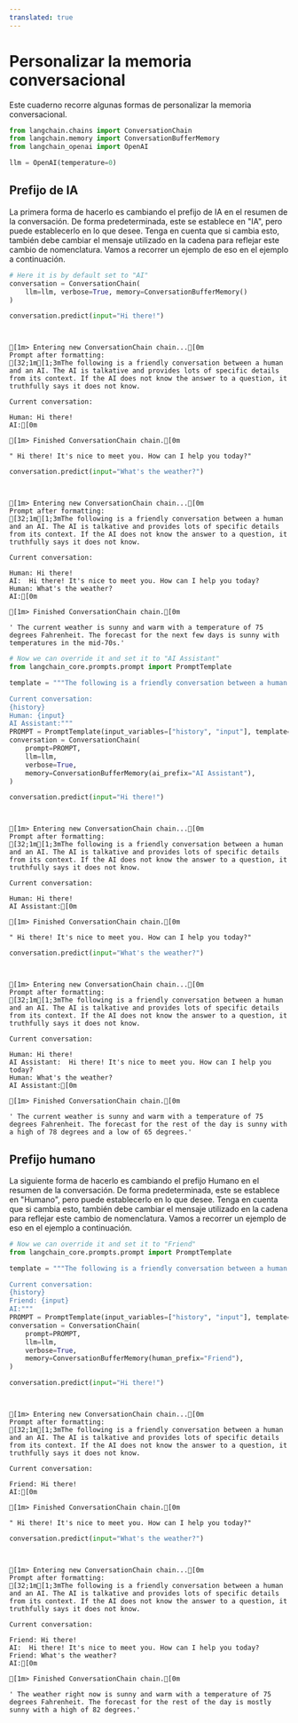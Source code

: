 ```yaml
---
translated: true
---
```


# Personalizar la memoria conversacional

Este cuaderno recorre algunas formas de personalizar la memoria conversacional.

```python
from langchain.chains import ConversationChain
from langchain.memory import ConversationBufferMemory
from langchain_openai import OpenAI

llm = OpenAI(temperature=0)
```

## Prefijo de IA

La primera forma de hacerlo es cambiando el prefijo de IA en el resumen de la conversación. De forma predeterminada, este se establece en "IA", pero puede establecerlo en lo que desee. Tenga en cuenta que si cambia esto, también debe cambiar el mensaje utilizado en la cadena para reflejar este cambio de nomenclatura. Vamos a recorrer un ejemplo de eso en el ejemplo a continuación.

```python
# Here it is by default set to "AI"
conversation = ConversationChain(
    llm=llm, verbose=True, memory=ConversationBufferMemory()
)
```

```python
conversation.predict(input="Hi there!")
```

```output


[1m> Entering new ConversationChain chain...[0m
Prompt after formatting:
[32;1m[1;3mThe following is a friendly conversation between a human and an AI. The AI is talkative and provides lots of specific details from its context. If the AI does not know the answer to a question, it truthfully says it does not know.

Current conversation:

Human: Hi there!
AI:[0m

[1m> Finished ConversationChain chain.[0m
```

```output
" Hi there! It's nice to meet you. How can I help you today?"
```

```python
conversation.predict(input="What's the weather?")
```

```output


[1m> Entering new ConversationChain chain...[0m
Prompt after formatting:
[32;1m[1;3mThe following is a friendly conversation between a human and an AI. The AI is talkative and provides lots of specific details from its context. If the AI does not know the answer to a question, it truthfully says it does not know.

Current conversation:

Human: Hi there!
AI:  Hi there! It's nice to meet you. How can I help you today?
Human: What's the weather?
AI:[0m

[1m> Finished ConversationChain chain.[0m
```

```output
' The current weather is sunny and warm with a temperature of 75 degrees Fahrenheit. The forecast for the next few days is sunny with temperatures in the mid-70s.'
```

```python
# Now we can override it and set it to "AI Assistant"
from langchain_core.prompts.prompt import PromptTemplate

template = """The following is a friendly conversation between a human and an AI. The AI is talkative and provides lots of specific details from its context. If the AI does not know the answer to a question, it truthfully says it does not know.

Current conversation:
{history}
Human: {input}
AI Assistant:"""
PROMPT = PromptTemplate(input_variables=["history", "input"], template=template)
conversation = ConversationChain(
    prompt=PROMPT,
    llm=llm,
    verbose=True,
    memory=ConversationBufferMemory(ai_prefix="AI Assistant"),
)
```

```python
conversation.predict(input="Hi there!")
```

```output


[1m> Entering new ConversationChain chain...[0m
Prompt after formatting:
[32;1m[1;3mThe following is a friendly conversation between a human and an AI. The AI is talkative and provides lots of specific details from its context. If the AI does not know the answer to a question, it truthfully says it does not know.

Current conversation:

Human: Hi there!
AI Assistant:[0m

[1m> Finished ConversationChain chain.[0m
```

```output
" Hi there! It's nice to meet you. How can I help you today?"
```

```python
conversation.predict(input="What's the weather?")
```

```output


[1m> Entering new ConversationChain chain...[0m
Prompt after formatting:
[32;1m[1;3mThe following is a friendly conversation between a human and an AI. The AI is talkative and provides lots of specific details from its context. If the AI does not know the answer to a question, it truthfully says it does not know.

Current conversation:

Human: Hi there!
AI Assistant:  Hi there! It's nice to meet you. How can I help you today?
Human: What's the weather?
AI Assistant:[0m

[1m> Finished ConversationChain chain.[0m
```

```output
' The current weather is sunny and warm with a temperature of 75 degrees Fahrenheit. The forecast for the rest of the day is sunny with a high of 78 degrees and a low of 65 degrees.'
```

## Prefijo humano

La siguiente forma de hacerlo es cambiando el prefijo Humano en el resumen de la conversación. De forma predeterminada, este se establece en "Humano", pero puede establecerlo en lo que desee. Tenga en cuenta que si cambia esto, también debe cambiar el mensaje utilizado en la cadena para reflejar este cambio de nomenclatura. Vamos a recorrer un ejemplo de eso en el ejemplo a continuación.

```python
# Now we can override it and set it to "Friend"
from langchain_core.prompts.prompt import PromptTemplate

template = """The following is a friendly conversation between a human and an AI. The AI is talkative and provides lots of specific details from its context. If the AI does not know the answer to a question, it truthfully says it does not know.

Current conversation:
{history}
Friend: {input}
AI:"""
PROMPT = PromptTemplate(input_variables=["history", "input"], template=template)
conversation = ConversationChain(
    prompt=PROMPT,
    llm=llm,
    verbose=True,
    memory=ConversationBufferMemory(human_prefix="Friend"),
)
```

```python
conversation.predict(input="Hi there!")
```

```output


[1m> Entering new ConversationChain chain...[0m
Prompt after formatting:
[32;1m[1;3mThe following is a friendly conversation between a human and an AI. The AI is talkative and provides lots of specific details from its context. If the AI does not know the answer to a question, it truthfully says it does not know.

Current conversation:

Friend: Hi there!
AI:[0m

[1m> Finished ConversationChain chain.[0m
```

```output
" Hi there! It's nice to meet you. How can I help you today?"
```

```python
conversation.predict(input="What's the weather?")
```

```output


[1m> Entering new ConversationChain chain...[0m
Prompt after formatting:
[32;1m[1;3mThe following is a friendly conversation between a human and an AI. The AI is talkative and provides lots of specific details from its context. If the AI does not know the answer to a question, it truthfully says it does not know.

Current conversation:

Friend: Hi there!
AI:  Hi there! It's nice to meet you. How can I help you today?
Friend: What's the weather?
AI:[0m

[1m> Finished ConversationChain chain.[0m
```

```output
' The weather right now is sunny and warm with a temperature of 75 degrees Fahrenheit. The forecast for the rest of the day is mostly sunny with a high of 82 degrees.'
```
